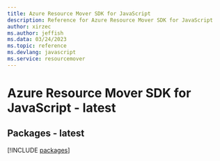 ```yaml
---
title: Azure Resource Mover SDK for JavaScript
description: Reference for Azure Resource Mover SDK for JavaScript
author: xirzec
ms.author: jeffish
ms.data: 03/24/2023
ms.topic: reference
ms.devlang: javascript
ms.service: resourcemover
---
```

# Azure Resource Mover SDK for JavaScript - latest
## Packages - latest
[!INCLUDE [packages](resource-mover-index.md)]